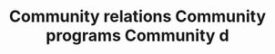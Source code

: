 ---
title: Community relations Community programs Community d
longTitle: 'Community relations, Community programs, Community development'
tags:
- gccommon
relatedTerm:
- "[[Community partnerships]]"
---
